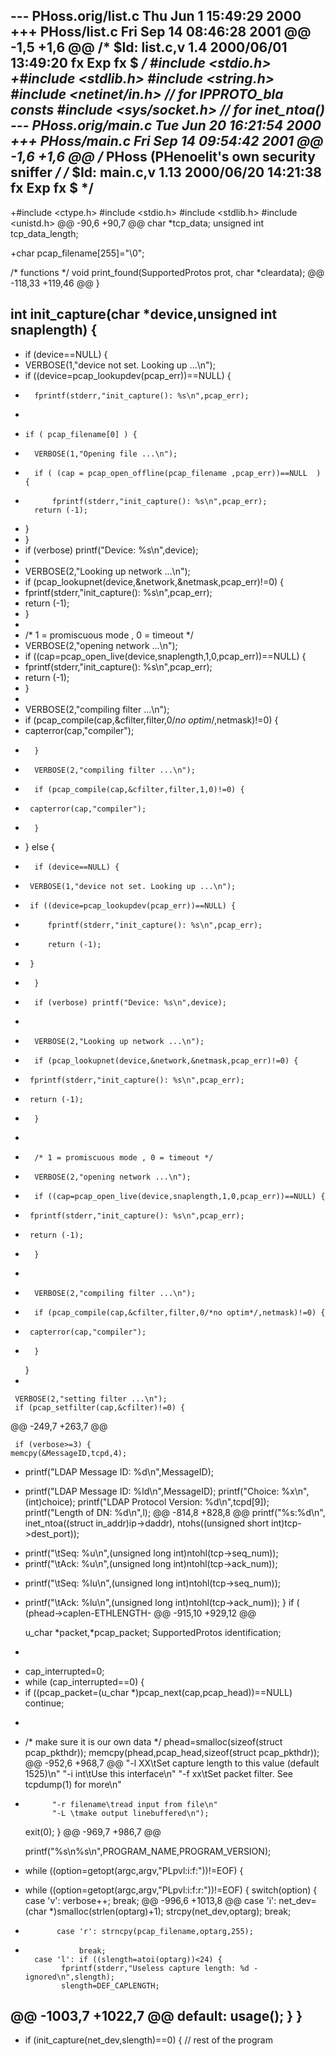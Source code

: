 --- PHoss.orig/list.c	Thu Jun  1 15:49:29 2000
+++ PHoss/list.c	Fri Sep 14 08:46:28 2001
@@ -1,5 +1,6 @@
 /* $Id: list.c,v 1.4 2000/06/01 13:49:20 fx Exp fx $ */
 #include <stdio.h>
+#include <stdlib.h>
 #include <string.h>
 #include <netinet/in.h>                 // for IPPROTO_bla consts
 #include <sys/socket.h>                 // for inet_ntoa()
--- PHoss.orig/main.c	Tue Jun 20 16:21:54 2000
+++ PHoss/main.c	Fri Sep 14 09:54:42 2001
@@ -1,6 +1,6 @@
 /* PHoss (PHenoelit's own security sniffer */
 /* $Id: main.c,v 1.13 2000/06/20 14:21:38 fx Exp fx $ */
-
+#include <ctype.h> 
 #include <stdio.h>
 #include <stdlib.h>
 #include <unistd.h>
@@ -90,6 +90,7 @@
 char *tcp_data;
 unsigned int tcp_data_length;
 
+char pcap_filename[255]="\0";
 
 /* functions */
 void print_found(SupportedProtos prot, char *cleardata);
@@ -118,33 +119,46 @@
 }
 
 int init_capture(char *device,unsigned int snaplength) {
-
-    if (device==NULL) {
-	VERBOSE(1,"device not set. Looking up ...\n");
-	if ((device=pcap_lookupdev(pcap_err))==NULL) {
-	    fprintf(stderr,"init_capture(): %s\n",pcap_err);
+    
+     if ( pcap_filename[0] ) {
+       VERBOSE(1,"Opening file ...\n");
+       if ( (cap = pcap_open_offline(pcap_filename ,pcap_err))==NULL  ) {
+           fprintf(stderr,"init_capture(): %s\n",pcap_err);
 	    return (-1);
-	}
-    }
-    if (verbose) printf("Device: %s\n",device);
-
-    VERBOSE(2,"Looking up network ...\n");
-    if (pcap_lookupnet(device,&network,&netmask,pcap_err)!=0) {
-	fprintf(stderr,"init_capture(): %s\n",pcap_err);
-	return (-1);
-    }
-
-    /* 1 = promiscuous mode , 0 = timeout */
-    VERBOSE(2,"opening network ...\n");
-    if ((cap=pcap_open_live(device,snaplength,1,0,pcap_err))==NULL) {
-	fprintf(stderr,"init_capture(): %s\n",pcap_err);
-	return (-1);
-    }
-
-    VERBOSE(2,"compiling filter ...\n");
-    if (pcap_compile(cap,&cfilter,filter,0/*no optim*/,netmask)!=0) {
-	capterror(cap,"compiler");
+       }
+       VERBOSE(2,"compiling filter ...\n");
+       if (pcap_compile(cap,&cfilter,filter,1,0)!=0) {
+	   capterror(cap,"compiler");
+       }
+    } else {
+       if (device==NULL) {
+	   VERBOSE(1,"device not set. Looking up ...\n");
+	   if ((device=pcap_lookupdev(pcap_err))==NULL) {
+	       fprintf(stderr,"init_capture(): %s\n",pcap_err);
+	       return (-1);
+	   }
+       }
+       if (verbose) printf("Device: %s\n",device);
+
+       VERBOSE(2,"Looking up network ...\n");
+       if (pcap_lookupnet(device,&network,&netmask,pcap_err)!=0) {
+	   fprintf(stderr,"init_capture(): %s\n",pcap_err);
+	   return (-1);
+       }
+
+       /* 1 = promiscuous mode , 0 = timeout */
+       VERBOSE(2,"opening network ...\n");
+       if ((cap=pcap_open_live(device,snaplength,1,0,pcap_err))==NULL) {
+	   fprintf(stderr,"init_capture(): %s\n",pcap_err);
+	   return (-1);
+       }
+    
+       VERBOSE(2,"compiling filter ...\n");
+       if (pcap_compile(cap,&cfilter,filter,0/*no optim*/,netmask)!=0) {
+	   capterror(cap,"compiler");
+       }
     }
+ 
 
     VERBOSE(2,"setting filter ...\n");
     if (pcap_setfilter(cap,&cfilter)!=0) {
@@ -249,7 +263,7 @@
     
     if (verbose>=3) {
 	memcpy(&MessageID,tcpd,4);
-	printf("LDAP Message ID: %d\n",MessageID);
+	printf("LDAP Message ID: %ld\n",MessageID);
 	printf("Choice: %x\n",(int)choice);
 	printf("LDAP Protocol Version: %d\n",tcpd[9]);
 	printf("Length of DN: %d\n",l);
@@ -814,8 +828,8 @@
 	printf("%s:%d\n",
 		inet_ntoa((struct in_addr)ip->daddr),
 		ntohs((unsigned short int)tcp->dest_port));
-	printf("\tSeq: %u\n",(unsigned long int)ntohl(tcp->seq_num));
-	printf("\tAck: %u\n",(unsigned long int)ntohl(tcp->ack_num));
+	printf("\tSeq: %lu\n",(unsigned long int)ntohl(tcp->seq_num));
+	printf("\tAck: %lu\n",(unsigned long int)ntohl(tcp->ack_num));
     }
     if (
 	    (phead->caplen-ETHLENGTH-
@@ -915,10 +929,12 @@
 
     u_char *packet,*pcap_packet;
     SupportedProtos identification;
-
+    cap_interrupted=0;
+    
     while (cap_interrupted==0) {
+        
 	if ((pcap_packet=(u_char *)pcap_next(cap,pcap_head))==NULL) continue;
-
+        
 	/* make sure it is our own data */
 	phead=smalloc(sizeof(struct pcap_pkthdr));
 	memcpy(phead,pcap_head,sizeof(struct pcap_pkthdr));
@@ -952,6 +968,7 @@
            "-l XX\tSet capture length to this value (default 1525)\n"
            "-i int\tUse this interface\n"
            "-f xx\tSet packet filter. See tcpdump(1) for more\n"
+           "-r filename\tread input from file\n"
            "-L \tmake output linebuffered\n");
     exit(0);
 }
@@ -969,7 +986,7 @@
 
     printf("%s\n%s\n",PROGRAM_NAME,PROGRAM_VERSION);
 
-    while ((option=getopt(argc,argv,"PLpvl:i:f:"))!=EOF) {
+    while ((option=getopt(argc,argv,"PLpvl:i:f:r:"))!=EOF) {
 	switch(option) {
 	    case 'v': verbose++;
 		      break;
@@ -996,6 +1013,8 @@
 	    case 'i': net_dev=(char *)smalloc(strlen(optarg)+1);
 		      strcpy(net_dev,optarg);
 		      break;
+            case 'r': strncpy(pcap_filename,optarg,255);
+	              break;
 	    case 'l': if ((slength=atoi(optarg))<24) {
 			  fprintf(stderr,"Useless capture length: %d - ignored\n",slength);
 			  slength=DEF_CAPLENGTH;
@@ -1003,7 +1022,7 @@
 	    default: usage();
 	}
     }
-
+    
     if (init_capture(net_dev,slength)==0) {
 	// rest of the program